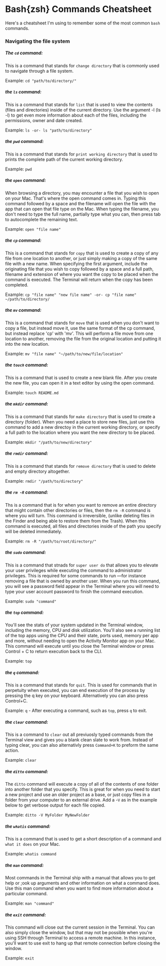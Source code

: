 # Bash{zsh} Commands Cheatsheet

Here's a cheatsheet I'm using to remember some of the most common `bash` commands.

### Navigating the file system

##### The `cd` command:
This is a command that stands for `change directory` that is commonly used to navigate through a file system. 

Example: `cd "path/to/directory/"`

##### the `ls` command:

This is a command that stands for `list` that is used to view the contents (files and directories) inside of the current directory. Use the argument -l (ls -l) to get even more information about each of the files, including the permissions, owner and date created.

Example: `ls -or- ls "path/to/directory"`

##### the `pwd` command: 

This is a command that stands for `print working directory` that is used to prints the complete path of the current working directory.

Example: `pwd`

##### the `open` command:

When browsing a directory, you may encounter a file that you wish to open on your Mac. That's where the open command comes in. Typing this command followed by a space and the filename will open the file with the app that can open that file type on the Mac. When typing the filename, you don't need to type the full name, partially type what you can, then press tab to autocomplete the remaining text.

Example: `open "file name"`

##### the `cp` command:

This is a command that stands for `copy` that is used to create a copy of any file from one location to another, or just simply making a copy of the same file with a new name. When specifying the first argument, include the originating file that you wish to copy followed by a space and a full path, filename and extension of where you want the copy to be placed when the command is executed. The Terminal will return when the copy has been completed.

Example: `cp "file name" "new file name" -or- cp "file name" ~/path/to/directory/`

##### the `mv` command:

This is a command that stands for `move` that is used when you don't want to copy a file, but instead move it, use the same format of the cp command, but instead replace 'cp' with 'mv'. This will perform a file move from one location to another, removing the file from the original location and putting it into the new location.

Example: `mv "file name" "~/path/to/new/file/location"`

##### the `touch` command:

This is a command that is used to create a new blank file. After you create the new file, you can open it in a text editor by using the open command.

Example: `touch README.md`

##### the `mkdir` command:

This is a command that stands for `make directory` that is used to create a directory (folder). When you need a place to store new files, just use this command to add a new directoy in the current working directory, or specify a full path to the location where you want the new directory to be placed. 

Example: `mkdir "/path/to/new/directory"`

##### the `rmdir` command: 

This is a command that stands for `remove directory` that is used to delete and empty directory altogether.

Example: `rmdir "/path/to/directory"`

##### the `rm -R` command:

Ths is a command that is for when you want to remove an entire directory that might contain other directories or files, then the `rm -R` command is where you will turn. This command is irreversible,  (unlike deleting files in the Finder and being able to restore them from the Trash). When this command is executed, all files and directories inside of the path you specify will be deleted immediately.

Example: `rm -R "/path/to/root/directory/"`

##### the `sudo` command:

This is a command that stnads for `super user do` that allows you to elevate your user privileges while executing the command to administrator privileges. This is required for some commands to run —for instance removing a file that is owned by another user. When you run this command, you will see a password field appear in the Terminal where you will need to type your user account password to finish the command execution. 

Example: `sudo "command"`

##### the `top` command:

You'll see the stats of your system updated in the Terminal window, including the memory, CPU and disk utilization. You'll also see a running list of the top apps using the CPU and their state, ports used, memory per app and more, without needing to open the Activity Monitor app on your Mac. This command will execute until you close the Terminal window or press Control + C to return execution back to the CLI.

Example: `top`

##### the `q` command:

This is a command that stands for `quit`. This is used for commands that in perpetuity when executed, you can end execution of the process by pressing the q key on your keyboard. Alternatively you can also press Control+C.

Example: `q` - After executing a command, such as `top`, press `q` to exit.

##### the `clear` command:

This is a command to `clear` out all previuosly typed commands from the Terminal view and gives you a blank clean slate to work from. Instead of typing clear, you can also alternativly press `Command+K` to preform the same action.

Example: `clear`

##### the `ditto` command:

The `ditto` command will execute a copy of all of the contents of one folder into another folder that you specify. This is great for when you need to start a new project and use an older project as a base, or just copy files in a folder from your computer to an external drive. Add a -`V` as in the example below to get verbose output for each file copied.

Example: `ditto -V MyFolder MyNewFolder`

##### the `whatis` command:

This is a command that is used to get a short description of a command and `what it does` on your Mac.

Example: `whatis command`

##### the `man` command:

Most commands in the Terminal ship with a manual that allows you to get help or ;ook up arguments and other information on what a command does. Use this man command when you want to find more information about a particular command.

Example: `man "command"`

##### the `exit` command:

This command will close out the current session in the Terminal. You can also simply close the window, but that may not be possible when you're using SSH through Terminal to access a remote machine. In this instance, you'll want to use exit to hang up that remote connection before closing the window.

Example: `exit`




